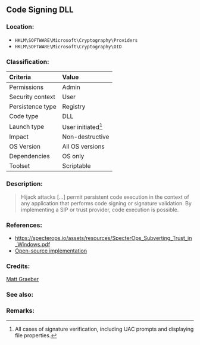 ## Code Signing DLL <!-- general "title" of the persistence. Good to be unique. -->
<!-- separate sections by two empty lines -->
<!-- do not remove empty sections  -->


### Location: <!-- where to find it -->
- `HKLM\SOFTWARE\Microsoft\Cryptography\Providers`
- `HKLM\SOFTWARE\Microsoft\Cryptography\OID`


### Classification: <!-- see "how it works" document. Empty lime must go next. -->

|Criteria|Value|
|:---|:---|
|Permissions|Admin|
|Security context| User|
|Persistence type| Registry |
|Code type|DLL|
|Launch type| User initiated[^1]|
|Impact|Non-destructive|
|OS Version|All OS versions|
|Dependencies|OS only|
|Toolset|Scriptable|


### Description:<!-- add two EOLs or two spaces at the end of line to create a line break -->
> Hijack attacks [...] permit persistent code execution in the context of any application that performs code signing or signature validation. By implementing a SIP or trust provider, code execution is possible.


### References: <!-- use <...> or [abc](https://...) syntax. Prepend with "- " when more than one -->
- <https://specterops.io/assets/resources/SpecterOps_Subverting_Trust_in_Windows.pdf>
- [Open-source implementation](https://github.com/gtworek/PSBits/tree/master/SIP)


### Credits: <!-- use [abc](https://...) syntax. Prepend with "- " when more than one. -->
[Matt Graeber](https://twitter.com/mattifestation)

### See also: <!-- if refering to the same repo, use [Name](file.md) syntax. -->
<!-- prepend with "- " if more than one -->


### Remarks: <!-- see the usage in the "classification" section. Use only 1:1 references i.e. not refering to the same footnote from two different places -->
[^1]: All cases of signature verification, including  UAC prompts and displaying file properties.

